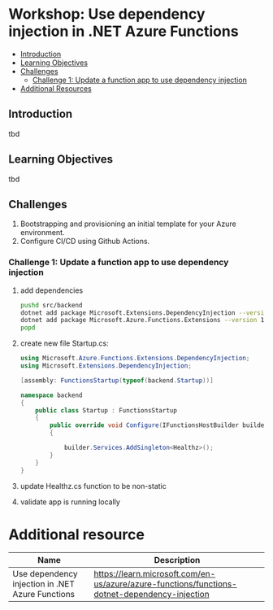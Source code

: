 # Workshop: Use dependency injection in .NET Azure Functions

- [Introduction](#introduction)
- [Learning Objectives](#learning-objectives)
- [Challenges](#challenges)
    - [Challenge 1: Update a function app to use dependency injection](#challenge-1)
- [Additional Resources](#additional-resources)

## Introduction <a name="introduction"></a>
tbd

## Learning Objectives <a name="learning-objectives"></a>
tbd

## Challenges <a name="challenges"></a>
1. Bootstrapping and provisioning an initial template for your Azure environment.
1. Configure CI/CD using Github Actions.

### Challenge 1: Update a function app to use dependency injection<a name="challenge-1"></a>

1. add dependencies
    ```bash
    pushd src/backend
    dotnet add package Microsoft.Extensions.DependencyInjection --version 7.0.0
    dotnet add package Microsoft.Azure.Functions.Extensions --version 1.1.0
    popd
    ```

1. create new file Startup.cs:
    ```csharp
    using Microsoft.Azure.Functions.Extensions.DependencyInjection;
    using Microsoft.Extensions.DependencyInjection;

    [assembly: FunctionsStartup(typeof(backend.Startup))]

    namespace backend
    {
        public class Startup : FunctionsStartup
        {
            public override void Configure(IFunctionsHostBuilder builder)
            {

                builder.Services.AddSingleton<Healthz>();
            }
        }
    }
    ```
1. update Healthz.cs function to be non-static
1. validate app is running locally


# Additional resource
| Name | Description |
| --- | --- |
| Use dependency injection in .NET Azure Functions  | https://learn.microsoft.com/en-us/azure/azure-functions/functions-dotnet-dependency-injection |
